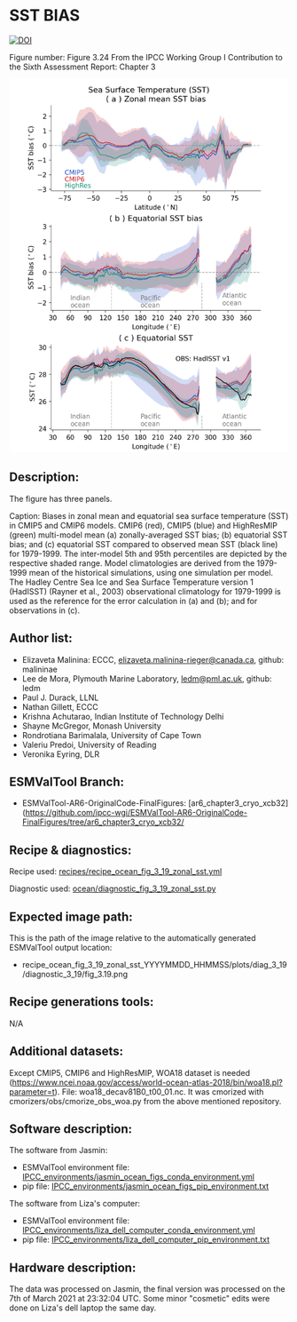 
SST BIAS
============
[![DOI](https://zenodo.org/badge/DOI/10.5281/zenodo.6778890.svg)](https://doi.org/10.5281/zenodo.6778890)

Figure number: Figure 3.24
From the IPCC Working Group I Contribution to the Sixth Assessment Report: Chapter 3

![Figure 3.24](ar6_wg1_chap3_fig3_24_sst_bias.png?raw=true)

Description:
------------
The figure has three panels. 

Caption: Biases in zonal mean and equatorial sea surface temperature (SST) in CMIP5 and CMIP6 models. 
CMIP6 (red), CMIP5 (blue) and HighResMIP (green) multi-model mean (a) zonally-averaged SST bias; 
(b) equatorial SST bias; and (c) equatorial SST compared to observed mean SST (black line) for 
1979-1999. The inter-model 5th and 95th percentiles are depicted by the respective shaded range. 
Model climatologies are derived from the 1979-1999 mean of the historical simulations,
using one simulation per model. The Hadley Centre Sea Ice and Sea Surface Temperature version 1
(HadISST) (Rayner et al., 2003) observational climatology for 1979-1999 is used as the reference 
for the error calculation in (a) and (b); and for observations in (c). 

Author list:
------------
- Elizaveta Malinina: ECCC, elizaveta.malinina-rieger@canada.ca, github: malininae
- Lee de Mora, Plymouth Marine Laboratory, ledm@pml.ac.uk, github: ledm
- Paul J. Durack, LLNL
- Nathan Gillett, ECCC
- Krishna Achutarao, Indian Institute of Technology Delhi
- Shayne McGregor, Monash University
- Rondrotiana Barimalala, University of Cape Town
- Valeriu Predoi, University of Reading
- Veronika Eyring, DLR

ESMValTool Branch:
------------------
- ESMValTool-AR6-OriginalCode-FinalFigures: [ar6_chapter3_cryo_xcb32](https://github.com/ipcc-wgi/ESMValTool-AR6-OriginalCode-FinalFigures/tree/ar6_chapter3_cryo_xcb32/

Recipe & diagnostics:
---------------------
Recipe used: [recipes/recipe_ocean_fig_3_19_zonal_sst.yml](https://github.com/ipcc-wgi/ESMValTool-AR6-OriginalCode-FinalFigures/blob/ar6_chapter3_cryo_xcb32/esmvaltool/recipes/recipe_ocean_fig_3_19_zonal_sst.yml)

Diagnostic used: [ocean/diagnostic_fig_3_19_zonal_sst.py](https://github.com/ipcc-wgi/ESMValTool-AR6-OriginalCode-FinalFigures/blob/ar6_chapter3_cryo_xcb32/esmvaltool/diag_scripts/ocean/diagnostic_fig_3_19_zonal_sst.py)

Expected image path:
--------------------
This is the path of the image relative to the automatically generated ESMValTool output location:
- recipe_ocean_fig_3_19_zonal_sst_YYYYMMDD_HHMMSS/plots/diag_3_19/diagnostic_3_19/fig_3.19.png

Recipe generations tools: 
-------------------------
N/A


Additional datasets:
--------------------
Except CMIP5, CMIP6 and HighResMIP, WOA18 dataset is needed 
(https://www.ncei.noaa.gov/access/world-ocean-atlas-2018/bin/woa18.pl?parameter=t). File: woa18_decav81B0_t00_01.nc. 
It was cmorized with cmorizers/obs/cmorize_obs_woa.py from the above mentioned repository.


Software description:
---------------------
The software from Jasmin:
- ESMValTool environment file: [IPCC_environments/jasmin_ocean_figs_conda_environment.yml](https://github.com/ipcc-wgi/ESMValTool-AR6-OriginalCode-FinalFigures/blob/main/IPCC_environments/development_ar6_chap_3_ocean_environment.yml)
- pip file: [IPCC_environments/jasmin_ocean_figs_pip_environment.txt](https://github.com/ipcc-wgi/ESMValTool-AR6-OriginalCode-FinalFigures/blob/main/IPCC_environments/development_ar6_chap_3_ocean_pip_environment.txt)

The software from Liza's computer:
- ESMValTool environment file: [IPCC_environments/liza_dell_computer_conda_environment.yml](https://github.com/ipcc-wgi/ESMValTool-AR6-OriginalCode-FinalFigures/blob/main/IPCC_environments/liza_dell_computer_conda_environment.yml)
- pip file: [IPCC_environments/liza_dell_computer_pip_environment.txt](https://github.com/ipcc-wgi/ESMValTool-AR6-OriginalCode-FinalFigures/blob/main/IPCC_environments/liza_dell_computer_pip_environment.txt)


Hardware description:
---------------------
The data was processed on Jasmin, the final version was processed on the 7th of March 2021 at 23:32:04 UTC.
Some minor "cosmetic" edits were done on Liza's dell laptop the same day.
